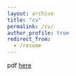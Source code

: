 ```yaml
---
layout: archive
title: "cv"
permalink: /cv/
author_profile: true
redirect_from:
  - /resume
---
```



pdf [here](/files/PradyotPrakashResume.pdf)
